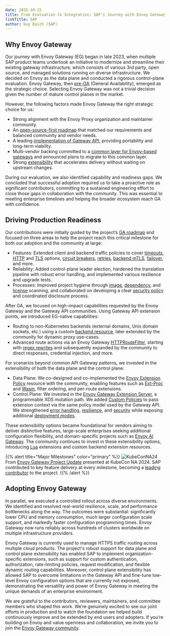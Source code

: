 ```yaml
---
date: 2025-10-15
title: From Evaluation to Integration: SAP’s Journey with Envoy Gateway
linkTitle: SAP
author: Guy Daich (SAP)
---
```


## Why Envoy Gateway

Our journey with Envoy Gateway (EG) began in late 2023, when multiple SAP product teams undertook an initiative to modernize and streamline their existing gateway infrastructure, which consists of various 3rd party, open source, and managed solutions running on diverse infrastructure. We decided on Envoy as the data plane and conducted a rigorous control-plane evaluation. Envoy Gateway, then [pre-GA](https://sched.co/1Rj4s) (General Availability), emerged as the strategic choice. Selecting Envoy Gateway was not a trivial decision given the number of mature control planes in the market.

However, the following factors made Envoy Gateway the right strategic choice for us:
* Strong alignment with the Envoy Proxy organization and maintainer community.
* An [open-source-first roadmap](https://gateway.envoyproxy.io/contributions/roadmap/) that matched our requirements and balanced community and vendor needs.
* A leading [implementation of Gateway API](https://gateway-api.sigs.k8s.io/implementations/#envoy-gateway), providing portability and long-term viability.
* Multi-vendor backing committed to a [common layer for Envoy-based gateways](https://blog.envoyproxy.io/introducing-envoy-gateway-ad385cc59532) and announced plans to migrate to this common layer.
* Strong [extensibility](https://gateway.envoyproxy.io/docs/tasks/extensibility/) that accelerates delivery without waiting on upstream changes.

During our evaluation, we also identified capability and readiness gaps. We concluded that successful adoption required us to take a proactive role as significant contributors, committing to a sustained engineering effort to close those gaps in collaboration with the community. This was essential to meeting enterprise timelines and helping the broader ecosystem reach GA with confidence.

## Driving Production Readiness

Our contributions were initially guided by the project’s [GA roadmap](https://github.com/envoyproxy/gateway/issues/2249) and focused on three areas to help the project reach this critical milestone for both our adoption and the community at large:
* Features: Extended client and backend traffic policies to cover [timeouts](https://gateway.envoyproxy.io/docs/api/extension_types/#timeout), [HTTP](https://gateway.envoyproxy.io/docs/api/extension_types/#http1settings) and [TLS](https://gateway.envoyproxy.io/docs/api/extension_types/#clienttlssettings) options, [circuit breakers](https://gateway.envoyproxy.io/docs/tasks/traffic/circuit-breaker/), [retries](https://gateway.envoyproxy.io/docs/tasks/traffic/retry/), [backend mTLS](https://gateway.envoyproxy.io/docs/tasks/security/backend-mtls/), [failover](https://gateway.envoyproxy.io/docs/tasks/traffic/failover/), and more.
* Reliability: Added control-plane leader election, hardened the translation pipeline with robust error handling, and implemented various resilience and upgrade tests.
* Processes: Improved project hygiene through [image](https://github.com/envoyproxy/gateway/pull/3287), [dependency](https://github.com/envoyproxy/gateway/pull/3261), and [license](https://github.com/envoyproxy/gateway/pull/3407) scanning, and collaborated on developing a clear [security policy](https://github.com/envoyproxy/gateway/blob/main/SECURITY.md) and coordinated disclosure process.

After GA, we focused on high-impact capabilities requested by the Envoy Gateway and the Gateway API communities. Using Gateway API extension points, we introduced EG-native capabilities:
* Routing to non-Kubernetes backends (external domains, Unix domain sockets, etc.) using a custom [backend resource](https://gateway.envoyproxy.io/docs/tasks/traffic/backend/), later extended by the community for dynamic proxy use-cases.
* Advanced route actions via an Envoy Gateway [HTTPRouteFilter](https://gateway.envoyproxy.io/docs/api/extension_types/#httproutefilter), starting with [regex rewrites](https://github.com/envoyproxy/gateway/pull/4258) and subsequently expanded by the community to direct responses, credential injection, and more.

For scenarios beyond common API Gateway patterns, we invested in the extensibility of both the data plane and the control plane:
* Data Plane: We co-designed and co-implemented the [Envoy Extension Policy](https://gateway.envoyproxy.io/contributions/design/envoy-extension-policy/) resource with the community, enabling features such as [Ext-Proc](https://gateway.envoyproxy.io/latest/tasks/extensibility/ext-proc/) and [Wasm](https://gateway.envoyproxy.io/latest/tasks/extensibility/wasm/), filter ordering, and per-route extensions.
* Control Plane: We invested in the [Envoy Gateway Extension Server](https://gateway.envoyproxy.io/latest/tasks/extensibility/extension-server/), a programmable XDS mutation path. We added [Custom Policies](https://github.com/envoyproxy/gateway/issues/2975) to pass extension context via the same policy model used by the Gateway API. We strengthened [error handling](https://github.com/envoyproxy/gateway/pull/5540), [resilience](https://github.com/envoyproxy/gateway/issues/5612), and [security](https://github.com/envoyproxy/gateway/pull/5613) while exposing additional [deployment modes](https://github.com/envoyproxy/gateway/pull/3494).

These extensibility options became foundational for vendors aiming to deliver distinctive features, large-scale enterprises seeking additional configuration flexibility, and domain-specific projects such as [Envoy AI Gateway](https://aigateway.envoyproxy.io/). The community continues to invest in these extensibility options, introducing [Lua](https://gateway.envoyproxy.io/latest/tasks/extensibility/lua/) extensions and custom backend extension resources. 


{{% alert title="Major Milestones" color="primary" %}}
![KubeConNA24](/img/eg-kubecon-na-2024-update.png)
From [Envoy Gateway Project Update](https://sched.co/1iW9c) presented at KubeCon NA 2024. SAP contributed to key feature delivery at every milestone, becoming a [leading contributor](https://envoy.devstats.cncf.io/d/4/company-statistics-by-repository-group?var-period=d7&var-metric=activity&var-repogroup_name=envoyproxy%2Fgateway&var-companies=All) to the project.
{{% /alert %}}

## Adopting Envoy Gateway

In parallel, we executed a controlled rollout across diverse environments. We identified and resolved real-world resilience, scale, and performance bottlenecks along the way. The outcomes were substantial: significantly lower CPU and memory consumption, much larger configuration scale support, and markedly faster configuration programming times. Envoy Gateway now runs reliably across hundreds of clusters worldwide on multiple infrastructure providers.

Envoy Gateway is currently used to manage HTTPS traffic routing across multiple cloud products. The project's robust support for data plane and control plane extensibility has enabled SAP to implement organization-specific extensions, such as support for custom authentication, authorization, rate-limiting policies, request modification, and flexible dynamic routing capabilities. Moreover, control plane extensibility has allowed SAP to overcome limitations in the Gateway API and fine-tune low-level Envoy configuration options that are currently not exposed, demonstrating the versatility and power of Envoy Gateway in meeting the unique demands of an enterprise environment.

We are grateful to the contributors, reviewers, maintainers, and committee members who shaped this work. We’re genuinely excited to see our joint efforts in production and to watch the foundation we helped build continuously improve and be extended by end users and adopters. If you’re building on Envoy and value openness and collaboration, we invite you to join the [Envoy Gateway community](https://gateway.envoyproxy.io/).

